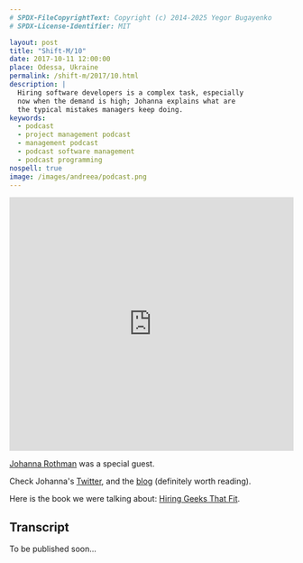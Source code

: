 ```yaml
---
# SPDX-FileCopyrightText: Copyright (c) 2014-2025 Yegor Bugayenko
# SPDX-License-Identifier: MIT

layout: post
title: "Shift-M/10"
date: 2017-10-11 12:00:00
place: Odessa, Ukraine
permalink: /shift-m/2017/10.html
description: |
  Hiring software developers is a complex task, especially
  now when the demand is high; Johanna explains what are
  the typical mistakes managers keep doing.
keywords:
  - podcast
  - project management podcast
  - management podcast
  - podcast software management
  - podcast programming
nospell: true
image: /images/andreea/podcast.png
---
```


<iframe width="100%" height="450" scrolling="no" frameborder="no" src="https://w.soundcloud.com/player/?url=https%3A//api.soundcloud.com/tracks/346429643%3Fsecret_token%3Ds-ez8Rv&amp;color=%23ff5500&amp;auto_play=false&amp;hide_related=false&amp;show_comments=true&amp;show_user=true&amp;show_reposts=false&amp;show_teaser=true&amp;visual=true"></iframe>

[Johanna Rothman](https://www.jrothman.com/) was a special guest.

Check Johanna's [Twitter](https://twitter.com/johannarothman),
and the [blog](https://www.jrothman.com/) (definitely worth reading).

Here is the book we were talking about:
[Hiring Geeks That Fit](https://amzn.to/2hBZ17W).

## Transcript

To be published soon...
